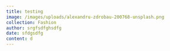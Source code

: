 ```yaml
---
title: testing
image: /images/uploads/alexandru-zdrobau-200768-unsplash.png
collection: Fashion
author: srgfsdfghsdfg
date: sfdgsdfg
content: d
---
```


